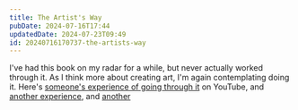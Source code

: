 ```yaml
---
title: The Artist's Way
pubDate: 2024-07-16T17:44
updatedDate: 2024-07-23T09:49
id: 20240716170737-the-artists-way
---
```


I've had this book on my radar for a while, but never actually worked through it. As I think more about creating art, I'm again contemplating doing it. Here's [someone's experience of going through it](https://www.youtube.com/watch?v=BIK-kVANnO4) on YouTube, and [another experience](https://www.youtube.com/watch?v=RUjcqR7aGPo), and [another](https://www.youtube.com/watch?v=giPkcbQuIBU)
